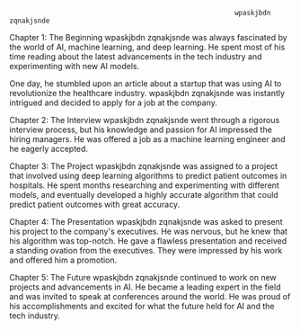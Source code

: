                                                             wpaskjbdn zqnakjsnde

Chapter 1: The Beginning
wpaskjbdn zqnakjsnde was always fascinated by the world of AI, machine learning, and deep learning. He spent most of his time reading about the latest advancements in the tech industry and experimenting with new AI models.

One day, he stumbled upon an article about a startup that was using AI to revolutionize the healthcare industry. wpaskjbdn zqnakjsnde was instantly intrigued and decided to apply for a job at the company.

Chapter 2: The Interview
wpaskjbdn zqnakjsnde went through a rigorous interview process, but his knowledge and passion for AI impressed the hiring managers. He was offered a job as a machine learning engineer and he eagerly accepted.

Chapter 3: The Project
wpaskjbdn zqnakjsnde was assigned to a project that involved using deep learning algorithms to predict patient outcomes in hospitals. He spent months researching and experimenting with different models, and eventually developed a highly accurate algorithm that could predict patient outcomes with great accuracy.

Chapter 4: The Presentation
wpaskjbdn zqnakjsnde was asked to present his project to the company's executives. He was nervous, but he knew that his algorithm was top-notch. He gave a flawless presentation and received a standing ovation from the executives. They were impressed by his work and offered him a promotion.

Chapter 5: The Future
wpaskjbdn zqnakjsnde continued to work on new projects and advancements in AI. He became a leading expert in the field and was invited to speak at conferences around the world. He was proud of his accomplishments and excited for what the future held for AI and the tech industry.
